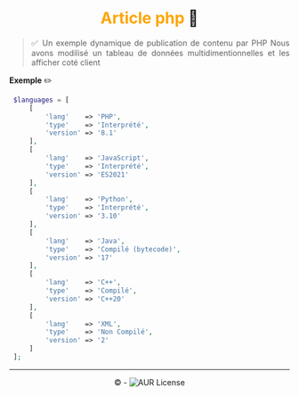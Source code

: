<h1 font  align="center">
<span style="color: orange;">Article php</span> 🚀</h1> 

> <p style="text-align:justify">✅ Un exemple dynamique de publication de contenu par PHP
>Nous avons modilisé un tableau de données multidimentionnelles et les afficher coté client</p>

**Exemple** ✏️
```php
 $languages = [
     [
         'lang'    => 'PHP',
         'type'    => 'Interprété',
         'version' => '8.1'
     ],
     [
         'lang'    => 'JavaScript',
         'type'    => 'Interprété',
         'version' => 'ES2021'
     ],
     [
         'lang'    => 'Python',
         'type'    => 'Interprété',
         'version' => '3.10'
     ],
     [
         'lang'    => 'Java',
         'type'    => 'Compilé (bytecode)',
         'version' => '17'
     ],
     [
         'lang'    => 'C++',
         'type'    => 'Compilé',
         'version' => 'C++20'
     ],
     [
         'lang'    => 'XML',
         'type'    => 'Non Compilé',
         'version' => '2'
     ]
 ];
```

---
<p font align="center"> &copy; -  <img alt="AUR License" src="https://img.shields.io/aur/license/c">
</p>
    
